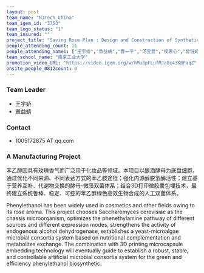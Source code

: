 ```yaml
---
layout: post
team_name: "NJTech_China"
team_igem_id: "3753"
team_logo_status: "1"
team_insured: ""
project_title: "Saving Rose Plan : Design and Construction of Synthetic Microalgae-Yeast Consortia for Biosynthesis of Phenylethanol"
people_attending_count: 11
people_attending_names: ["王宇娇","章益蜻","曹一平","汤昱萱","侯惠心","曾钰婷","戴翊飞","张文东","胡佳颖","刘庆莹","仲森林"]
team_school_name: "南京工业大学"
promotion_video_URL: "https://video.igem.org/w/hMu8pFLufMJa8c43KBPaqZ"
onsite_people_0812count: 0
---
```



### Team Leader
* 王宇娇
* 章益蜻

### Contact
* 1005172875 AT qq.com

### A Manufacturing Project

苯乙醇因具有玫瑰香气而广泛用于化妆品等领域。本项目以酿酒酵母为底盘细胞，通过优化不同来源、不同表达方式的苯乙胺途径；强化内源醇脱氢酶活性；建立基于营养互补、代谢物交换的酵母-微藻双菌体系；结合3D打印微胶囊包埋技术，最终建立系统鲁棒、稳定、可控的苯乙醇绿色高效生物合成的人工双菌体系。

Phenylethanol has been widely used in cosmetics and other fields owing to its rose aroma. This project chooses Saccharomyces cerevisiae as the chassis microorganism, optimizes the phenethylamine pathway of different sources and different expression modes, strengthens the activity of endogenous alcohol dehydrogenase, establishes a yeast-microalgae microbial consortia system based on nutritional complementation and metabolites exchange. The combination with 3D printing microcapsule embedding technology will eventually guide to establish a robust, stable, and controllable artificial microbial consortia system for the green and efficiency phenylethanol biosynthetic.
